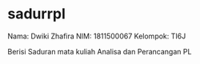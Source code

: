 # sadurrpl
Nama: Dwiki Zhafira
NIM: 1811500067
Kelompok: TI6J

Berisi Saduran mata kuliah Analisa dan Perancangan PL
